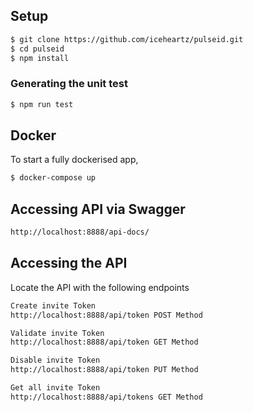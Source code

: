 ## Setup

```sh
$ git clone https://github.com/iceheartz/pulseid.git
$ cd pulseid
$ npm install
```

### Generating the unit test

```sh
$ npm run test
```

## Docker

To start a fully dockerised app,

```sh
$ docker-compose up
```

## Accessing API via Swagger

```sh
http://localhost:8888/api-docs/
```

## Accessing the API

Locate the API with the following endpoints

```sh
Create invite Token
http://localhost:8888/api/token POST Method

Validate invite Token
http://localhost:8888/api/token GET Method

Disable invite Token
http://localhost:8888/api/token PUT Method

Get all invite Token
http://localhost:8888/api/tokens GET Method

```
